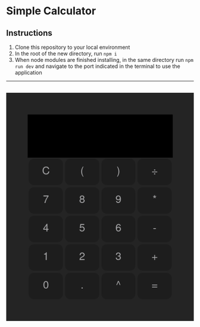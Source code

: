 # Simple Calculator
## Instructions
1. Clone this repository to your local environment
2. In the root of the new directory, run ```npm i```
3. When node modules are finished installing, in the same directory run ```npm run dev``` and navigate to the port indicated in the terminal to use the application

***
\
![Alt text](public/Screenshot%202022-11-15%20at%2005-58-37%20Calculator.png)
